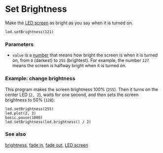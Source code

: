 # Set Brightness

Make the [LED screen](/device/screen) as bright as you say when it is turned on.

```sig
led.setBrightness(121)
```

### Parameters

* `value` is a [number](/reference/types/number) that means how bright the screen is when it is turned on, from `0` (darkest) to `255` (brightest). For example, the number `127` means the screen is halfway bright when it is turned on.

### Example: change brightness

This program makes the screen brightness 100% (`255`). Then it turns on the center LED (`2, 2`), waits for one second, and then sets the screen brightness to 50% (`128`):

```blocks
led.setBrightness(255)
led.plot(2, 2)
basic.pause(1000)
led.setBrightness(led.brightness() / 2)
```

### See also

[brightness](/reference/led/brightness), [fade in](/reference/led/fade-in), [fade out](/reference/led/fade-out), [LED screen](/device/screen)